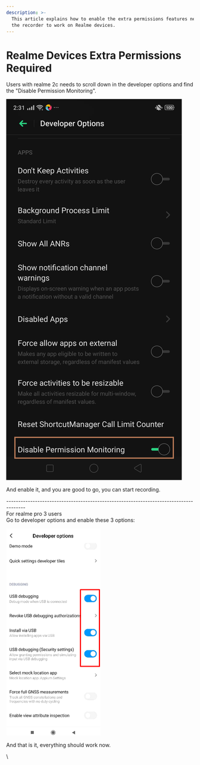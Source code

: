 ```yaml
---
description: >-
  This article explains how to enable the extra permissions features needed for
  the recorder to work on Realme devices.
---
```


# Realme Devices Extra Permissions Required

Users with realme 2c needs to scroll down in the developer options and find the "Disable Permission Monitoring".

![](<../../.gitbook/assets/image (534).png>)

And enable it, and you are good to go, you can start recording.

\--------------------------------------------------------------------------------------\
For realme pro 3 users\
Go to developer options and enable these 3 options:

![](<../../.gitbook/assets/image (490) (1).png>)

And that is it, everything should work now.



\
